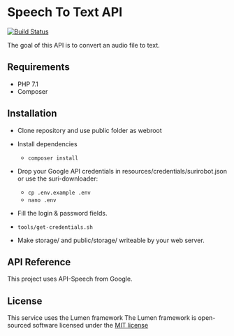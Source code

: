 # Speech To Text API

[![Build Status](https://travis-ci.org/suricats/surirobot-api-speech-to-text.svg?branch=master)](https://travis-ci.org/suricats/surirobot-api-speech-to-text)

The goal of this API is to convert an audio file to text.

## Requirements

* PHP 7.1
* Composer 

## Installation 

* Clone repository and use public folder as webroot
* Install dependencies
  * `composer install`

* Drop your Google API credentials in resources/credentials/surirobot.json or use the suri-downloader:

  * `cp .env.example .env`
  * `nano .env`

* Fill the login & password fields.
* `tools/get-credentials.sh`

* Make storage/ and public/storage/ writeable by your web server.

## API Reference

This project uses API-Speech from Google.

## License

This service uses the Lumen framework
The Lumen framework is open-sourced software licensed under the [MIT 
license](http://opensource.org/licenses/MIT)

